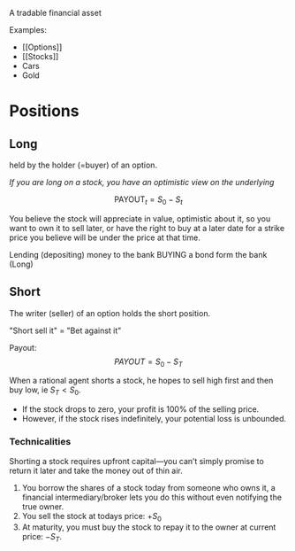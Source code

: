 A tradable financial asset

Examples:
* [[Options]]
* [[Stocks]]
* Cars
* Gold

# Positions

## Long  

held by the holder (=buyer) of an option.

*If you are long on a stock, you have an optimistic view on the underlying* 

$$\text{PAYOUT}_t = S_0 - S_t$$

You believe the stock will appreciate in value, optimistic about it, so you want to own it to sell later, or have the right to buy at a later date for a strike price you believe will be under the price at that time.

Lending (depositing) money to the bank BUYING a bond form the bank (Long)

##  Short
The writer (seller) of an option holds the short position.

"Short sell it" = "Bet against it"

Payout:
$$PAYOUT = S_0 - S_T$$

When a rational agent shorts a stock, he hopes to sell high first and then buy low, ie $S_T < S_0$. 
- If the stock drops to zero, your profit is 100% of the selling price​. 
- However, if the stock rises indefinitely, your potential loss is unbounded.
### Technicalities
Shorting a stock requires upfront capital—you can’t simply promise to return it later and take the money out of thin air.

1. You borrow the shares of a stock today from someone who owns it, a financial intermediary/broker lets you do this without even notifying the true owner. 
2. You sell the stock at todays price: $+S_0$
3. At maturity, you must buy the stock to repay it to the owner at current price: $-S_T$. 
